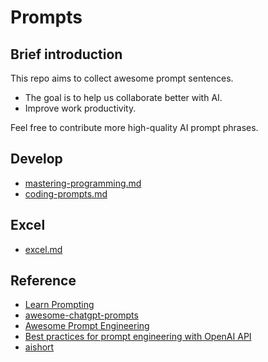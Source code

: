 # Prompts

## Brief introduction

This repo aims to collect awesome prompt sentences.


* The goal is to help us collaborate better with AI.
* Improve work productivity.


Feel free to contribute more high-quality AI prompt phrases.


## Develop
 
 * [mastering-programming.md](./mastering-programming.md)
 * [coding-prompts.md](./coding-prompts.md)

## Excel

 * [excel.md](./excel.md)



## Reference

* [Learn Prompting](https://learnprompting.org/zh-Hans/docs/intro)
* [awesome-chatgpt-prompts](https://github.com/f/awesome-chatgpt-prompts)
* [Awesome Prompt Engineering](https://github.com/promptslab/Awesome-Prompt-Engineering#books)
* [Best practices for prompt engineering with OpenAI API](https://help.openai.com/en/articles/6654000-best-practices-for-prompt-engineering-with-openai-api)
* [aishort](https://www.aishort.top/)
